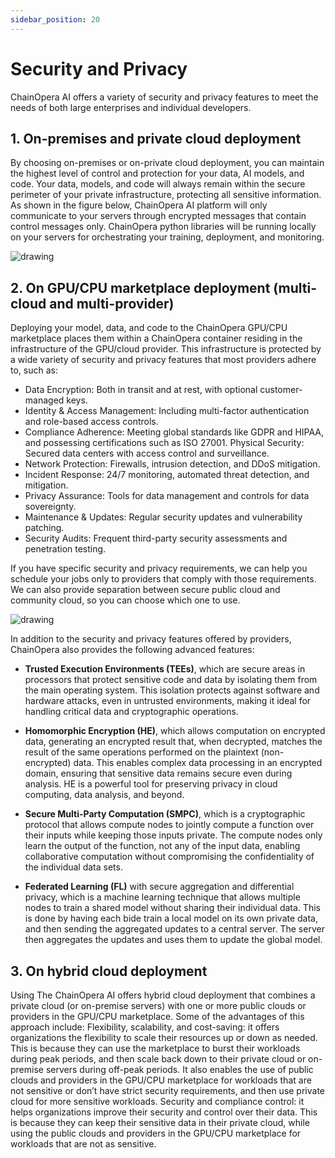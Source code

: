```yaml
---
sidebar_position: 20
---
```


# Security and Privacy

ChainOpera AI offers a variety of security and privacy features to meet the needs of both large enterprises and individual developers.

## 1. On-premises and private cloud deployment

By choosing on-premises or on-private cloud deployment, you can maintain the highest level of control and protection for your data, AI models, and code. Your data, models, and code will always remain within the secure perimeter of your private infrastructure, protecting all sensitive information. As shown in the figure below, ChainOpera AI platform will only communicate to your servers through encrypted messages that contain control messages only. ChainOpera python libraries will be running locally on your servers for orchestrating your training, deployment, and monitoring.

![drawing](./static/image/security1.png)

## 2. On GPU/CPU marketplace deployment (multi-cloud and multi-provider)

Deploying your model, data, and code to the ChainOpera GPU/CPU marketplace places them within a ChainOpera container residing in the infrastructure of the GPU/cloud provider. This infrastructure is protected by a wide variety of security and privacy features that most providers adhere to, such as:

- Data Encryption: Both in transit and at rest, with optional customer-managed keys.
- Identity & Access Management: Including multi-factor authentication and role-based access controls.
- Compliance Adherence: Meeting global standards like GDPR and HIPAA, and possessing certifications such as ISO 27001.
  Physical Security: Secured data centers with access control and surveillance.
- Network Protection: Firewalls, intrusion detection, and DDoS mitigation.
- Incident Response: 24/7 monitoring, automated threat detection, and mitigation.
- Privacy Assurance: Tools for data management and controls for data sovereignty.
- Maintenance & Updates: Regular security updates and vulnerability patching.
- Security Audits: Frequent third-party security assessments and penetration testing.

If you have specific security and privacy requirements, we can help you schedule your jobs only to providers that comply with those requirements. We can also provide separation between secure public cloud and community cloud, so you can choose which one to use.

![drawing](./static/image/security2.png)

In addition to the security and privacy features offered by providers, ChainOpera also provides the following advanced features:

- **Trusted Execution Environments (TEEs)**, which are secure areas in processors that protect sensitive code and data by isolating them from the main operating system. This isolation protects against software and hardware attacks, even in untrusted environments, making it ideal for handling critical data and cryptographic operations.

- **Homomorphic Encryption (HE)**, which allows computation on encrypted data, generating an encrypted result that, when decrypted, matches the result of the same operations performed on the plaintext (non-encrypted) data. This enables complex data processing in an encrypted domain, ensuring that sensitive data remains secure even during analysis. HE is a powerful tool for preserving privacy in cloud computing, data analysis, and beyond.

- **Secure Multi-Party Computation (SMPC)**, which is a cryptographic protocol that allows compute nodes to jointly compute a function over their inputs while keeping those inputs private. The compute nodes only learn the output of the function, not any of the input data, enabling collaborative computation without compromising the confidentiality of the individual data sets.

- **Federated Learning (FL)** with secure aggregation and differential privacy, which is a machine learning technique that allows multiple nodes to train a shared model without sharing their individual data. This is done by having each bide train a local model on its own private data, and then sending the aggregated updates to a central server. The server then aggregates the updates and uses them to update the global model.

## 3. On hybrid cloud deployment

Using The ChainOpera AI offers hybrid cloud deployment that combines a private cloud (or on-premise servers) with one or more public clouds or providers in the GPU/CPU marketplace. Some of the advantages of this approach include:
Flexibility, scalability, and cost-saving: it offers organizations the flexibility to scale their resources up or down as needed. This is because they can use the marketplace to burst their workloads during peak periods, and then scale back down to their private cloud or on-premise servers during off-peak periods. It also enables the use of public clouds and providers in the GPU/CPU marketplace for workloads that are not sensitive or don’t have strict security requirements, and then use private cloud for more sensitive workloads.
Security and compliance control: it helps organizations improve their security and control over their data. This is because they can keep their sensitive data in their private cloud, while using the public clouds and providers in the GPU/CPU marketplace for workloads that are not as sensitive.
